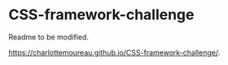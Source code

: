 # CSS-framework-challenge

Readme to be modified.

https://charlottemoureau.github.io/CSS-framework-challenge/. 
